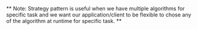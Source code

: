 ** Note: Strategy pattern is useful when we have multiple algorithms for 
specific task and we want our application/client to be flexible to chose any of 
the algorithm at runtime for specific task. **